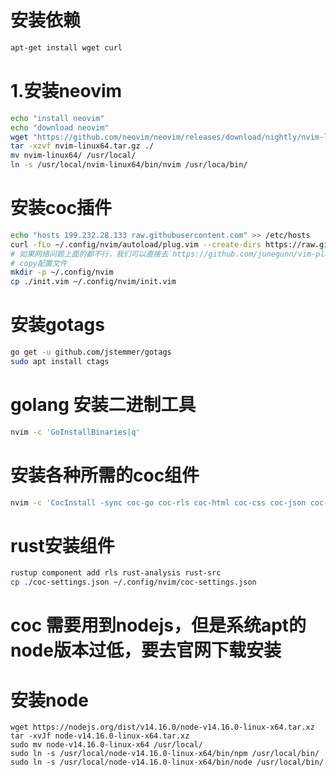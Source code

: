 # 安装依赖
```sh
apt-get install wget curl
```
# 1.安装neovim
```sh
echo "install neovim"
echo "download neovim"
wget "https://github.com/neovim/neovim/releases/download/nightly/nvim-linux64.tar.gz"
tar -xzvf nvim-linux64.tar.gz ./
mv nvim-linux64/ /usr/local/
ln -s /usr/local/nvim-linux64/bin/nvim /usr/loca/bin/
```

# 安装coc插件
```sh
echo "hosts 199.232.28.133 raw.githubusercontent.com" >> /etc/hosts
curl -fLo ~/.config/nvim/autoload/plug.vim --create-dirs https://raw.githubusercontent.com/junegunn/vim-plug/master/plug.vim
# 如果网络问题上面的都不行，我们可以直接去`https://github.com/junegunn/vim-plug/blob/master/plug.vim`复制
# copy配置文件
mkdir -p ~/.config/nvim
cp ./init.vim ~/.config/nvim/init.vim
```

# 安装gotags
```sh
go get -u github.com/jstemmer/gotags
sudo apt install ctags
```

# golang 安装二进制工具
```sh
nvim -c 'GoInstallBinaries|q'
```
# 安装各种所需的coc组件
```sh
nvim -c 'CocInstall -sync coc-go coc-rls coc-html coc-css coc-json coc-rust-analyzer|q'
```

# rust安装组件
```sh
rustup component add rls rust-analysis rust-src
cp ./coc-settings.json ~/.config/nvim/coc-settings.json
```

# coc 需要用到nodejs，但是系统apt的node版本过低，要去官网下载安装
# 安装node
```
wget https://nodejs.org/dist/v14.16.0/node-v14.16.0-linux-x64.tar.xz
tar -xvJf node-v14.16.0-linux-x64.tar.xz
sudo mv node-v14.16.0-linux-x64 /usr/local/
sudo ln -s /usr/local/node-v14.16.0-linux-x64/bin/npm /usr/local/bin/
sudo ln -s /usr/local/node-v14.16.0-linux-x64/bin/node /usr/local/bin/
```

